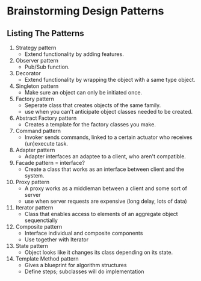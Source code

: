 # Brainstorming Design Patterns
## Listing The Patterns
1. Strategy pattern
	- Extend functionality by adding features.
2. Observer pattern
	- Pub/Sub function.
3. Decorator
	- Extend functionality by wrapping the object with a same type object.
4. Singleton pattern
	- Make sure an object can only be initiated once.
5. Factory pattern
	- Seperate class that creates objects of the same family.
	- use when you can't anticipate object classes needed to be created.
6. Abstract Factory pattern
	- Creates a template for the factory classes you make.
7. Command pattern
	- Invoker sends commands, linked to a certain actuator who receives (un)execute task.
8. Adapter pattern
	- Adapter interfaces an adaptee to a client, who aren't compatible.
9. Facade pattern = interface?
	- Create a class that works as an interface between client and the system.
10. Proxy pattern
	- A proxy works as a middleman between a client and some sort of server
	- use when server requests are expensive (long delay, lots of data)
11. Iterator pattern
	- Class that enables access to elements of an aggregate object sequenctially
12. Composite pattern
	- Interface individual and composite components
	- Use together with Iterator
13. State pattern
	- Object looks like it changes its class depending on its state.
14. Template Method pattern
	- Gives a blueprint for algorithm structures
	- Define steps; subclasses will do implementation
